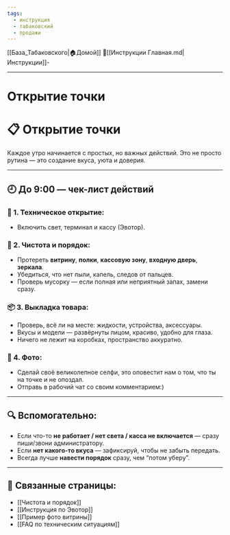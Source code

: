 ```yaml
---
tags:
  - инструкция
  - табаковский
  - продажи
---
```

[[База_Табаковского|🏠Домой]]
📁[[Инструкции Главная.md|Инструкции]]-

---

# Открытие точки

# 📋 Открытие точки

Каждое утро начинается с простых, но важных действий. Это не просто рутина — это создание вкуса, уюта и доверия.

---

## 🕘 До 9:00 — чек-лист действий

### 🔌 1. Техническое открытие:
- Включить свет, терминал и кассу (Эвотор).
### 🧼 2. Чистота и порядок:
- Протереть **витрину**, **полки**, **кассовую зону**, **входную дверь**, **зеркала**.
- Убедиться, что нет пыли, капель, следов от пальцев.
- Проверь мусорку — если полная или неприятный запах, замени сразу.

### 📦 3. Выкладка товара:
- Проверь, всё ли на месте: жидкости, устройства, аксессуары.
- Вкусы и модели — развёрнуты лицом, красиво, удобно для глаза.
- Ничего не лежит на коробках, пространство аккуратно.

### 📸 4. Фото:
- Сделай своё великолепное селфи, это оповестит нам о том, что ты на точке и не опоздал.
- Отправь в рабочий чат со своим комментарием:)

---

## 🔍 Вспомогательно:

- Если что-то **не работает / нет света / касса не включается** — сразу пиши/звони администратору.
- Если **нет какого-то вкуса** — зафиксируй, чтобы не забыть передать.
- Всегда лучше **навести порядок** сразу, чем “потом уберу”.

---

## 📎 Связанные страницы:

- [[Чистота и порядок]]
- [[Инструкция по Эвотор]]
- [[Пример фото витрины]]
- [[FAQ по техническим ситуациям]]

